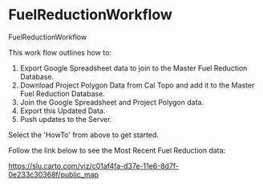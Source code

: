 # FuelReductionWorkflow
FuelReductionWorkflow

This work flow outlines how to:

  1. Export Google Spreadsheet data to join to the Master Fuel Reduction Database.
  2. Download Project Polygon Data from Cal Topo and add it to the Master Fuel Reduction Database.
  3. Join the Google Spreadsheet and Project Polygon data.
  4. Export this Updated Data.
  5. Push updates to the Server.


Select the 'HowTo' from above to get started. 


Follow the link below to see the Most Recent Fuel Reduction data:


https://slu.carto.com/viz/c01af4fa-d37e-11e6-8d7f-0e233c30368f/public_map
